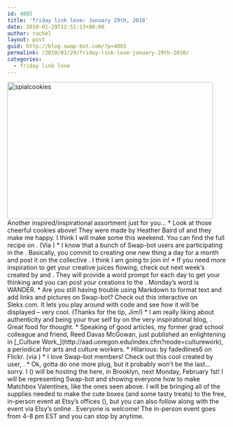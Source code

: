 ```yaml
---
id: 4865
title: 'friday link love: January 29th, 2010'
date: 2010-01-29T12:51:13+00:00
author: rachel
layout: post
guid: http://blog.swap-bot.com/?p=4865
permalink: /2010/01/29/friday-link-love-january-29th-2010/
categories:
  - friday link love
---
```

 

<div style="opacity: 0; position: absolute; left:-2900px;">
  
</div><div style="opacity: 0; position: absolute; left:-3676px;">
  
</div><img src="http://blog.swap-bot.com/wp-content/uploads/2010/01/spialcookies.jpg" alt="spialcookies" title="spialcookies" width="470" height="313" class="alignnone size-full wp-image-4885" /></a>Another inspired/inspirational assortment just for you&#8230;  * Look at those cheerful cookies above! They were made by Heather Baird of and they make me happy. I think I will make some this weekend. You can find the full recipe on . (Via )  * I know that a bunch of Swap-bot users are participating in the . Basically, you commit to creating one new thing a day for a month and post it on the collective . I think I am going to join in!   * If you need more inspiration to get your creative juices flowing, check out next week&#8217;s created by and . They will provide a word prompt for each day to get your thinking and you can post your creations to the . Monday&#8217;s word is WANDER.  * Are you still having trouble using Markdown to format text and add links and pictures on Swap-bot? Check out this interactive on Slekx.com. It lets you play around with code and see how it will be displayed &#8211; very cool. (Thanks for the tip, Jim!)  * I am really liking about authenticity and being your true self by on the very inspirational blog, . Great food for thought.  * Speaking of good articles, my former grad school colleague and friend, Reed Davas McGowan, just published an enlightening in [_Culture Work_](http://aad.uoregon.edu/index.cfm?mode=culturework), a periodical for arts and culture workers.   * Hilarious: by fadedlines6 on Flickr. (via )  * I love Swap-bot members! Check out this cool created by user, .  * Ok, gotta do one more plug, but it probably won&#8217;t be the last&#8230; sorry. I () will be hosting the here, in Brooklyn, next Monday, February 1st! I will be representing Swap-bot and showing everyone how to make Matchbox Valentines, like the ones seen above. I will be bringing all of the supplies needed to make the cute boxes (and some tasty treats) to the free, in-person event at Etsy&#8217;s offices (), but you can also follow along with the event via Etsy&#8217;s online . Everyone is welcome! The in-person event goes from 4-8 pm EST and you can stop by anytime.